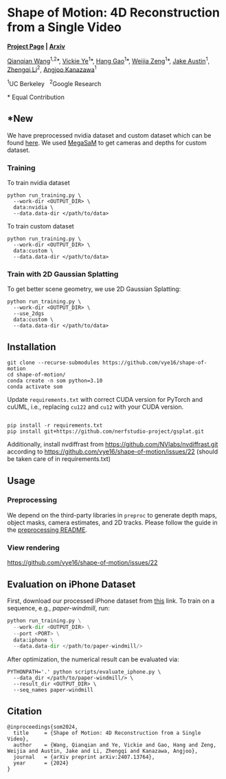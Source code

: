 # Shape of Motion: 4D Reconstruction from a Single Video
**[Project Page](https://shape-of-motion.github.io/) | [Arxiv](https://arxiv.org/abs/2407.13764)**

[Qianqian Wang](https://qianqianwang68.github.io/)<sup>1,2</sup>*, [Vickie Ye](https://people.eecs.berkeley.edu/~vye/)<sup>1</sup>\*, [Hang Gao](https://hangg7.com/)<sup>1</sup>\*, [Weijia Zeng](https://fantasticoven2.github.io/)<sup>1</sup>\*, [Jake Austin](https://www.linkedin.com/in/jakeaustin4701)<sup>1</sup>, [Zhengqi Li](https://zhengqili.github.io/)<sup>2</sup>, [Angjoo Kanazawa](https://people.eecs.berkeley.edu/~kanazawa/)<sup>1</sup>

<sup>1</sup>UC Berkeley   &nbsp;  <sup>2</sup>Google Research

\* Equal Contribution

## *New
We have preprocessed nvidia dataset and custom dataset which can be found [here](https://drive.google.com/drive/folders/1xJaFS_3027crk7u36cue7BseAX80abRe?usp=sharing). We used [MegaSaM](https://mega-sam.github.io/) to get cameras and depths for custom dataset.
### Training
To train nvidia dataset
```
python run_training.py \
  --work-dir <OUTPUT_DIR> \
  data:nvidia \
  --data.data-dir </path/to/data>
```

To train custom dataset
```
python run_training.py \
  --work-dir <OUTPUT_DIR> \
  data:custom \
  --data.data-dir </path/to/data>
```

### Train with 2D Gaussian Splatting
To get better scene geometry, we use 2D Gaussian Splatting:

```
python run_training.py \
  --work-dir <OUTPUT_DIR> \
  --use_2dgs
  data:custom \
  --data.data-dir </path/to/data>
```

## Installation

```
git clone --recurse-submodules https://github.com/vye16/shape-of-motion
cd shape-of-motion/
conda create -n som python=3.10
conda activate som
```

Update `requirements.txt` with correct CUDA version for PyTorch and cuUML,
i.e., replacing `cu122` and `cu12` with your CUDA version.
```

pip install -r requirements.txt
pip install git+https://github.com/nerfstudio-project/gsplat.git
```

Additionally, install nvdiffrast from https://github.com/NVlabs/nvdiffrast.git according to https://github.com/vye16/shape-of-motion/issues/22 (should be taken care of in requirements.txt)

## Usage

### Preprocessing

We depend on the third-party libraries in `preproc` to generate depth maps, object masks, camera estimates, and 2D tracks.
Please follow the guide in the [preprocessing README](./preproc/README.md).

<!-- ### Fitting to a Video

```python
python run_training.py \
  --work-dir <OUTPUT_DIR> \
  data:davis \
  --data.seq-name horsejump-low
``` -->


### View rendering
https://github.com/vye16/shape-of-motion/issues/22



## Evaluation on iPhone Dataset
First, download our processed iPhone dataset from [this](https://drive.google.com/drive/folders/1xJaFS_3027crk7u36cue7BseAX80abRe?usp=sharing) link. To train on a sequence, e.g., *paper-windmill*, run:

```python
python run_training.py \
  --work-dir <OUTPUT_DIR> \
  --port <PORT> \
  data:iphone \
  --data.data-dir </path/to/paper-windmill/>
```

After optimization, the numerical result can be evaluated via:
```
PYTHONPATH='.' python scripts/evaluate_iphone.py \
  --data_dir </path/to/paper-windmill/> \
  --result_dir <OUTPUT_DIR> \
  --seq_names paper-windmill
```


## Citation
```
@inproceedings{som2024,
  title     = {Shape of Motion: 4D Reconstruction from a Single Video},
  author    = {Wang, Qianqian and Ye, Vickie and Gao, Hang and Zeng, Weijia and Austin, Jake and Li, Zhengqi and Kanazawa, Angjoo},
  journal   = {arXiv preprint arXiv:2407.13764},
  year      = {2024}
}
```

